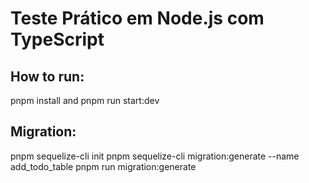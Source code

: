# Teste Prático em Node.js com TypeScript

## How to run:

pnpm install and pnpm run start:dev

## Migration:

pnpm sequelize-cli init
pnpm sequelize-cli migration:generate --name add_todo_table
pnpm run migration:generate
